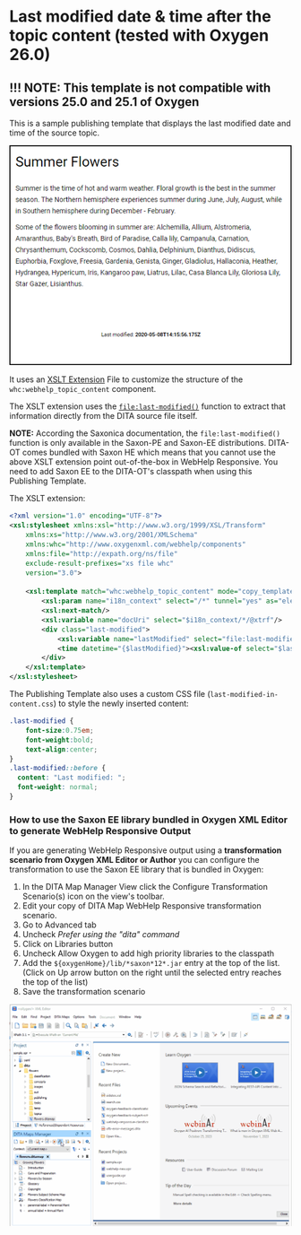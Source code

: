 # Last modified date & time after the topic content (tested with Oxygen 26.0)

## !!! NOTE: This template is not compatible with versions 25.0 and 25.1 of Oxygen

This is a sample publishing template that displays the last modified date and time of the source topic.

![Output Sample](media/result.png)

It uses an 
[XSLT Extension](https://www.oxygenxml.com/doc/versions/22.1/ug-webhelp-responsive/topics/whr-responsive-override-xslt-dita-xslt-import.html) File to customize the structure of the `whc:webhelp_topic_content` component.

The XSLT extension uses the
[`file:last-modified()`](https://www.saxonica.com/html/documentation/functions/expath-file/last-modified.html) function to extract that information directly from the DITA source file itself. 

**NOTE:** According the Saxonica documentation, the `file:last-modified()` function is only available in the Saxon-PE and Saxon-EE distributions. DITA-OT comes bundled with Saxon HE which means that you cannot use the above XSLT extension point out-of-the-box in WebHelp Responsive. You need to add Saxon EE to the DITA-OT's classpath when using this Publishing Template.

The XSLT extension:
```xml
<?xml version="1.0" encoding="UTF-8"?>
<xsl:stylesheet xmlns:xsl="http://www.w3.org/1999/XSL/Transform"
    xmlns:xs="http://www.w3.org/2001/XMLSchema"
    xmlns:whc="http://www.oxygenxml.com/webhelp/components"
    xmlns:file="http://expath.org/ns/file"
    exclude-result-prefixes="xs file whc"
    version="3.0">
    
    <xsl:template match="whc:webhelp_topic_content" mode="copy_template">
        <xsl:param name="i18n_context" select="/*" tunnel="yes" as="element()"/>
        <xsl:next-match/>
        <xsl:variable name="docUri" select="$i18n_context/*/@xtrf"/>
        <div class="last-modified">
            <xsl:variable name="lastModified" select="file:last-modified($docUri[1])"/>
            <time datetime="{$lastModified}"><xsl:value-of select="$lastModified"/></time>
        </div>
    </xsl:template>
</xsl:stylesheet>
```

The Publishing Template also uses a custom CSS file (`last-modified-in-content.css`) to style the newly inserted content:
```css
.last-modified {
    font-size:0.75em;
    font-weight:bold;
    text-align:center;
}
.last-modified::before {
  content: "Last modified: ";
  font-weight: normal;
}
```

### How to use the Saxon EE library bundled in Oxygen XML Editor to generate WebHelp Responsive Output
If you are generating WebHelp Responsive output using a **transformation scenario from Oxygen XML Editor or Author** you can configure the transformation to use the Saxon EE library that is bundled in Oxygen:
1. In the DITA Map Manager View click the Configure Transformation Scenario(s) icon on the view's toolbar.
1. Edit your copy of DITA Map WebHelp Responsive transformation scenario.
1. Go to Advanced tab
1. Uncheck *Prefer using the "dita" command*
1. Click on Libraries button
1. Uncheck Allow Oxygen to add high priority libraries to the classpath
1. Add the `${oxygenHome}/lib/*saxon*12*.jar` entry at the top of the list. (Click on Up arrow button on the right until the selected entry reaches the top of the list)
1. Save the transformation scenario

![Use Saxon EE bundled in Oxygen XML Editor 26.0](media/whr-use-oxygen-saxon-26.gif)





